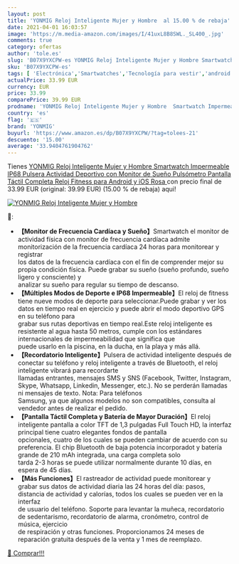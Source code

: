 ```yaml
---
layout: post
title: 'YONMIG Reloj Inteligente Mujer y Hombre  al 15.00 % de rebaja'
date: 2021-04-01 16:03:57
image: 'https://m.media-amazon.com/images/I/41uxL8B8SWL._SL400_.jpg'
comments: true
category: ofertas
author: 'tole.es'
slug: 'B07X9YXCPW-es YONMIG Reloj Inteligente Mujer y Hombre Smartwatch...'
sku: 'B07X9YXCPW-es'
tags: [ 'Electrónica','Smartwatches','Tecnología para vestir','android','yonmig', ]
actualPrice: 33.99 EUR
currency: EUR
price: 33.99
comparePrice: 39.99 EUR
prodname: 'YONMIG Reloj Inteligente Mujer y Hombre  Smartwatch Impermeable IP68 Pulsera Actividad Deportivo con Monitor de Sueño  Pulsómetro  Pantalla Táctil Completa Reloj Fitness para Android y iOS  Rosa '
country: 'es'
flag: '🇪🇸'
brand: 'YONMIG'
buyurl: 'https://www.amazon.es/dp/B07X9YXCPW/?tag=tolees-21'
descuento: '15.00'
average: '33.9404761904762'
---
```


Tienes [YONMIG Reloj Inteligente Mujer y Hombre  Smartwatch Impermeable IP68 Pulsera Actividad Deportivo con Monitor de Sueño  Pulsómetro  Pantalla Táctil Completa Reloj Fitness para Android y iOS  Rosa ](https://www.amazon.es/dp/B07X9YXCPW/?tag=tolees-21) con precio final de  33.99 EUR (original: 39.99 EUR) (15.00 %  de rebaja) aqui!

[![YONMIG Reloj Inteligente Mujer y Hombre ](https://m.media-amazon.com/images/I/41uxL8B8SWL._SL400_.jpg)](https://www.amazon.es/dp/B07X9YXCPW/?tag=tolees-21)

🔎:

- <b>【Monitor de Frecuencia Cardíaca y Sueño】</b>Smartwatch el monitor de actividad física con monitor de frecuencia cardíaca admite monitorización de la frecuencia cardíaca 24 horas para monitorear y registrar<br> los datos de la frecuencia cardíaca con el fin de comprender mejor su propia condición física. Puede grabar su sueño (sueño profundo, sueño ligero y consciente) y <br>analizar su sueño para regular su tiempo de descanso.
- <b>【Múltiples Modos de Deporte e IP68 Impermeable】</b>El reloj de fitness tiene nueve modos de deporte para seleccionar.Puede grabar y ver los datos en tiempo real en ejercicio y puede abrir el modo deportivo GPS en su teléfono para<br> grabar sus rutas deportivas en tiempo real.Este reloj inteligente es resistente al agua hasta 50 metros, cumple con los estándares internacionales de impermeabilidad que significa que<br> puede usarlo en la piscina, en la ducha, en la playa y más allá.
- <b>【Recordatorio Inteligente】</b>Pulsera de actividad inteligente después de conectar su teléfono y reloj inteligente a través de Bluetooth, el reloj inteligente vibrará para recordarte <br>llamadas entrantes, mensajes SMS y SNS (Facebook, Twitter, Instagram, Skype, Whatsapp, Linkedin, Messenger, etc.). No se perderán llamadas ni mensajes de texto. Nota: Para teléfonos <br>Samsung, ya que algunos modelos no son compatibles, consulta al vendedor antes de realizar el pedido.
- <b>【Pantalla Táctil Completa y Batería de Mayor Duración】</b>El reloj inteligente pantalla a color TFT de 1,3 pulgadas Full Touch HD, la interfaz principal tiene cuatro elegantes fondos de pantalla <br>opcionales, cuatro de los cuales se pueden cambiar de acuerdo con su preferencia. El chip Bluetooth de baja potencia incorporadot y batería grande de 210 mAh integrada, una carga completa solo<br> tarda 2-3 horas se puede utilizar normalmente durante 10 días, en espera de 45 días.
- <b>【Más Funciones】</b>El rastreador de actividad puede monitorear y grabar sus datos de actividad diaria las 24 horas del día: pasos, distancia de actividad y calorías, todos los cuales se pueden ver en la interfaz<br> de usuario del teléfono. Soporte para levantar la muñeca, recordatorio de sedentarismo, recordatorio de alarma, cronómetro, control de música, ejercicio <br>de respiración y otras funciones. Proporcionamos 24 meses de reparación gratuita después de la venta y 1 mes de reemplazo.

[🛒 Comprar!!!](https://www.amazon.es/dp/B07X9YXCPW/?tag=tolees-21)
